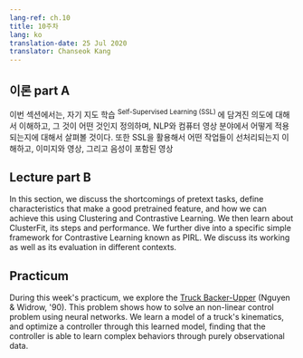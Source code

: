 ```yaml
---
lang-ref: ch.10
title: 10주차
lang: ko
translation-date: 25 Jul 2020
translator: Chanseok Kang
---
```


<!-- ## Lecture part A -->
## 이론 part A

<!-- In this section, we understand the motivation behind Self-Supervised Learning (SSL), define what it is and see some of its applications in NLP and Computer Vision. We understand how pretext tasks aid with SSL and see some example pretext tasks in images, videos and videos with sound. Finally, we try to get an intuition behind the representation learned by pretext tasks. -->

이번 섹션에서는, 자기 지도 학습 <sup>Self-Supervised Learning (SSL) </sup>에 담겨진 의도에 대해서 이해하고, 그 것이 어떤 것인지 정의하며, NLP와 컴퓨터 영상 분야에서 어떻게 적용되는지에 대해서 살펴볼 것이다. 또한 SSL을 활용해서 어떤 작업들이 선처리되는지 이해하고, 이미지와 영상, 그리고 음성이 포함된 영상


## Lecture part B

In this section, we discuss the shortcomings of pretext tasks, define characteristics that make a good pretrained feature, and how we can achieve this using Clustering and Contrastive Learning. We then learn about ClusterFit, its steps and performance. We further dive into a specific simple framework for Contrastive Learning known as PIRL. We discuss its working as well as its evaluation in different contexts.

## Practicum

During this week's practicum, we explore the [Truck Backer-Upper](http://neuro.bstu.by/ai/To-dom/My_research/Papers-2.1-done/RL-sparce-reward/9/Ref/truckbackerupper.pdf) (Nguyen & Widrow, '90).
This problem shows how to solve an non-linear control problem using neural networks.
We learn a model of a truck's kinematics, and optimize a controller through this learned model, finding that the controller is able to learn complex behaviors through purely observational data.
